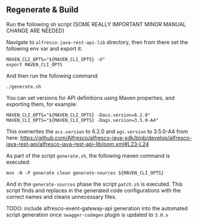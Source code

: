 ## Regenerate & Build

Run the following sh script (SOME REALLY IMPORTANT MINOR MANUAL CHANGE ARE NEEDED)

Navigate to `alfresco-java-rest-api-lib` directory, then from there set the following env var and export it:
```console
MAVEN_CLI_OPTS="${MAVEN_CLI_OPTS} -U"
export MAVEN_CLI_OPTS
```

And then run the following command:

```console
./generate.sh
```

You can set versions for API definitions using Maven properties, and exporting them, for example:
```console
MAVEN_CLI_OPTS="${MAVEN_CLI_OPTS} -Dacs.version=6.2.0"
MAVEN_CLI_OPTS="${MAVEN_CLI_OPTS} -Dags.version=3.5.0-A4"
```
This overwrites the `acs.version` to 6.2.0 and `ags.version` to 3.5.0-A4 from here:
https://github.com/Alfresco/alfresco-java-sdk/blob/develop/alfresco-java-rest-api/alfresco-java-rest-api-lib/pom.xml#L23-L24

As part of the script `generate.sh`, the following maven command is executed:

```console
mvn -N -P generate clean generate-sources ${MAVEN_CLI_OPTS}
```

And in the `generate-sources` phase the script `patch.sh` is executed. This script finds and replaces in the generated code configurations with the correct names and cleans unnecessary files.

TODO: include alfresco-event-gateway-api generation into the automated script generation once `swagger-codegen` plugin is updated to `3.0.x`
